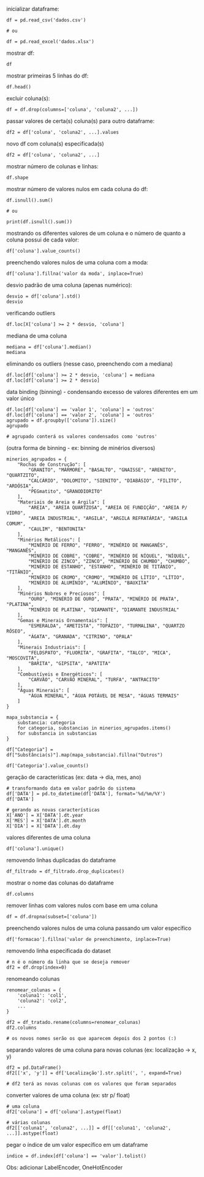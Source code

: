 inicializar dataframe:
```
df = pd.read_csv('dados.csv')

# ou

df = pd.read_excel('dados.xlsx')
```

mostrar df:
```
df
```

mostrar primeiras 5 linhas do df:
```
df.head()
```

excluir coluna(s):
```
df = df.drop(columns=['coluna', 'coluna2', ...])
```

passar valores de certa(s) coluna(s) para outro dataframe:
```
df2 = df['coluna', 'coluna2', ...].values
```

novo df com coluna(s) especificada(s)
```
df2 = df['coluna', 'coluna2', ...]
```

mostrar número de colunas e linhas:
```
df.shape
```

mostrar número de valores nulos em cada coluna do df:
```
df.isnull().sum()

# ou

print(df.isnull().sum())
```

mostrando os diferentes valores de um coluna e o número de quanto a coluna possui de cada valor:
```
df['coluna'].value_counts()
```

preenchendo valores nulos de uma coluna com a moda:
```
df['coluna'].fillna('valor da moda', inplace=True)
```

desvio padrão de uma coluna (apenas numérico):
```
desvio = df['coluna'].std()
desvio
```

verificando outliers
```
df.loc[X['coluna'] >= 2 * desvio, 'coluna']
```

mediana de uma coluna
```
mediana = df['coluna'].median()
mediana
```

eliminando os outliers (nesse caso, preenchendo com a mediana)
```
df.loc[df['coluna'] >= 2 * desvio, 'coluna'] = mediana
df.loc[df['coluna'] >= 2 * desvio]
```

data binding (binning) - condensando excesso de valores diferentes em um valor único
```
df.loc[df['coluna'] == 'valor 1', 'coluna'] = 'outros'
df.loc[df['coluna'] == 'valor 2', 'coluna'] = 'outros'
agrupado = df.groupby(['coluna']).size()
agrupado

# agrupado conterá os valores condensados como 'outros'
```

(outra forma de binning - ex: binning de minérios diversos)
```
minerios_agrupados = {
    "Rochas de Construção": [
        "GRANITO", "MÁRMORE", "BASALTO", "GNAISSE", "ARENITO", "QUARTZITO",
        "CALCÁRIO", "DOLOMITO", "SIENITO", "DIABÁSIO", "FILITO", "ARDÓSIA",
        "PEGmatito", "GRANODIORITO"
    ],
    "Materiais de Areia e Argila": [
        "AREIA", "AREIA QUARTZOSA", "AREIA DE FUNDIÇÃO", "AREIA P/ VIDRO",
        "AREIA INDUSTRIAL", "ARGILA", "ARGILA REFRATÁRIA", "ARGILA COMUM",
        "CAULIM", "BENTONITA"
    ],
    "Minérios Metálicos": [
        "MINÉRIO DE FERRO", "FERRO", "MINÉRIO DE MANGANÊS", "MANGANÊS",
        "MINÉRIO DE COBRE", "COBRE", "MINÉRIO DE NÍQUEL", "NÍQUEL",
        "MINÉRIO DE ZINCO", "ZINCO", "MINÉRIO DE CHUMBO", "CHUMBO",
        "MINÉRIO DE ESTANHO", "ESTANHO", "MINÉRIO DE TITÂNIO", "TITÂNIO",
        "MINÉRIO DE CROMO", "CROMO", "MINÉRIO DE LÍTIO", "LÍTIO",
        "MINÉRIO DE ALUMÍNIO", "ALUMÍNIO", "BAUXITA"
    ],
    "Minérios Nobres e Preciosos": [
        "OURO", "MINÉRIO DE OURO", "PRATA", "MINÉRIO DE PRATA", "PLATINA",
        "MINÉRIO DE PLATINA", "DIAMANTE", "DIAMANTE INDUSTRIAL"
    ],
    "Gemas e Minerais Ornamentais": [
        "ESMERALDA", "AMETISTA", "TOPÁZIO", "TURMALINA", "QUARTZO RÓSEO",
        "ÁGATA", "GRANADA", "CITRINO", "OPALA"
    ],
    "Minerais Industriais": [
        "FELDSPATO", "FLUORITA", "GRAFITA", "TALCO", "MICA", "MOSCOVITA",
        "BARITA", "GIPSITA", "APATITA"
    ],
    "Combustíveis e Energéticos": [
        "CARVÃO", "CARVÃO MINERAL", "TURFA", "ANTRACITO"
    ],
    "Águas Minerais": [
        "ÁGUA MINERAL", "ÁGUA POTÁVEL DE MESA", "ÁGUAS TERMAIS"
    ]
}

mapa_substancia = {
    substancia: categoria
    for categoria, substancias in minerios_agrupados.items()
    for substancia in substancias
}

df["Categoria"] = df["Substância(s)"].map(mapa_substancia).fillna("Outros")

df['Categoria'].value_counts()
```

geração de características (ex: data -> dia, mes, ano)
```
# transformando data em valor padrão do sistema
df['DATA'] = pd.to_datetime(df['DATA'], format='%d/%m/%Y')
df['DATA']

# gerando as novas características
X['ANO'] = X['DATA'].dt.year
X['MES'] = X['DATA'].dt.month
X['DIA'] = X['DATA'].dt.day
```

valores diferentes de uma coluna
```
df['coluna'].unique()
```

removendo linhas duplicadas do dataframe
```
df_filtrado = df_filtrado.drop_duplicates()
```

mostrar o nome das colunas do dataframe
```
df.columns
```

remover linhas com valores nulos com base em uma coluna
```
df = df.dropna(subset=['coluna'])
```

preenchendo valores nulos de uma coluna passando um valor específico
```
df['formacao'].fillna('valor de preenchimento, inplace=True)
```
removendo linha especificada do dataset
```
# n é o número da linha que se deseja remover
df2 = df.drop(index=0)
```

renomeando colunas
```
renomear_colunas = {
    'coluna1': 'col1',
    'coluna2': 'col2',
    ...
}

df2 = df_tratado.rename(columns=renomear_colunas)
df2.columns

# os novos nomes serão os que aparecem depois dos 2 pontos (:)
```

separando valores de uma coluna para novas colunas (ex: localização -> x, y)
```
df2 = pd.DataFrame()
df2[['x', 'y']] = df['Localização'].str.split(', ', expand=True)

# df2 terá as novas colunas com os valores que foram separados
```

converter valores de uma coluna (ex: str p/ float)
```
# uma coluna
df2['coluna'] = df['coluna'].astype(float)

# várias colunas
df2[['coluna1', 'coluna2', ...]] = df[['coluna1', 'coluna2', ...]].astype(float)

```

pegar o índice de um valor específico em um dataframe
```
indice = df.index[df['coluna'] == 'valor'].tolist()
```

Obs: adicionar LabelEncoder, OneHotEncoder